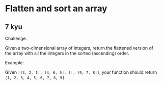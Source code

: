 # Flatten and sort an array
## 7 kyu

Challenge:

Given a two-dimensional array of integers, return the flattened version of the array with all the integers in the sorted (ascending) order.

Example:

Given `[[3, 2, 1], [4, 6, 5], [], [9, 7, 8]]`, your function should return `[1, 2, 3, 4, 5, 6, 7, 8, 9]`.

